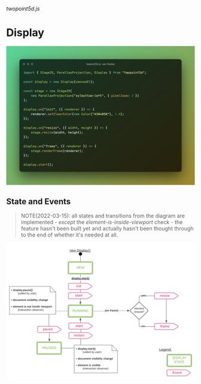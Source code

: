 *twopoint5d.js*
# Display

![Display Quickstart](./images/use-display.png)

## State and Events

> NOTE(2022-03-15): all states and transitions from the diagram are implemented -
_except_ the _element-is-inside-viewport_ check -
the feature hasn't been built yet and actually hasn't been thought through to the end of whether it's needed at all.

![Display state and events](./images/display-state-and-events.svg)
